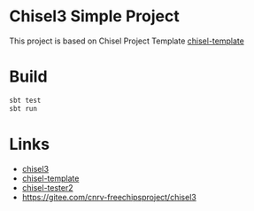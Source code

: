 Chisel3 Simple Project
=====================

This project is based on Chisel Project Template
[chisel-template](https://github.com/freechipsproject/chisel-template)

# Build
```sh
sbt test
sbt run
```

# Links
- [chisel3](https://github.com/chipsalliance/chisel3)
- [chisel-template](https://github.com/freechipsproject/chisel-template)
- [chisel-tester2](https://github.com/ucb-bar/chisel-testers2)
- https://gitee.com/cnrv-freechipsproject/chisel3
